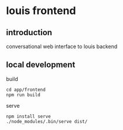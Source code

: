 # louis frontend

## introduction

conversational web interface to louis backend

## local development

build

```
cd app/frontend
npm run build
```

serve

```
npm install serve 
./node_modules/.bin/serve dist/
```